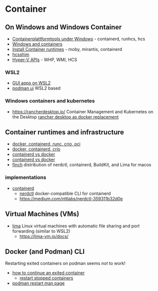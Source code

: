 # Container

## On Windows and Windows Container

* [Containerplattformtools under Windows](https://learn.microsoft.com/en-us/virtualization/windowscontainers/deploy-containers/containerd) - containerd, runhcs, hcs
* [Windows and containers](https://learn.microsoft.com/en-us/virtualization/windowscontainers/about/)
* [Install Container runtimes](https://learn.microsoft.com/en-us/virtualization/windowscontainers/quick-start/set-up-environment) - moby, mirantis, containerd
* [hcsshim](https://github.com/Microsoft/hcsshim/)
* [Hyper-V APIs](https://learn.microsoft.com/de-de/virtualization/api/) - WHP, WMI, HCS

### WSL2

* [GUI apps on WSL2](https://learn.microsoft.com/en-us/windows/wsl/tutorials/gui-apps)
* [podman ui](https://podman-desktop.io/) WSL2 based

### Windows containers and kubernetes

* https://rancherdesktop.io/ Container Management and Kubernetes on the Desktop
  [rancher desktop as docker replacement](https://www.hangoutdude.com/post/replace-docker-with-rancher-nerdctl)

## Container runtimes and infrastructure

* [docker, containerd, runc, crio, oci](https://www.tutorialworks.com/difference-docker-containerd-runc-crio-oci/)
* [docker, containerd, crio](https://blog.purestorage.com/de/uncategorized-de/containerd-versus-docker-worin-besteht-der-unterschied/)
* [containerd vs docker](https://www.wallarm.com/cloud-native-products-101/containerd-vs-docker-what-is-the-difference-between-the-tools)
* [containerd vs docker](https://earthly.dev/blog/containerd-vs-docker/)
* [finch](https://github.com/runfinch/finch) distribution of nerdctl, containerd, BuildKit, and Lima for macos

### implementations

* [containerd](https://containerd.io/)
  + [nerdctl](https://github.com/containerd/nerdctl) docker-compatible CLI for containerd
  + https://medium.com/nttlabs/nerdctl-359311b32d0e

## Virtual Machines (VMs)

* [lima](https://lima-vm.io/) Linux virtual machines with automatic file sharing and port forwarding (similar to WSL2)
  + https://lima-vm.io/docs/

## Docker (and Podman) CLI

Restarting exited containers on podman seems _not_ to work!

* [how to continue an exited container](https://stackoverflow.com/questions/21928691/how-to-continue-a-docker-container-which-has-exited)
  + [restart stopped containers](https://www.baeldung.com/linux/docker-restart-stopped-container)
* [podman restart man page](https://docs.podman.io/en/latest/markdown/podman-restart.1.html)
